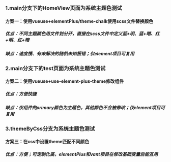 ### 1.main分支下的HomeView页面为系统主题色测试
#### 方案一：使用vueuse+elementPlus/theme-chalk使用scss文件替换颜色
##### 优点：不同主题颜色用文件划分开，直接在scss文件中定义蓝+明、蓝+暗、红+明、红+暗
##### 缺点：速度慢、有未解决的随机未知报错；仅element项目可复用

### 2.main分支下的test页面为系统主题色测试
#### 方案二：使用vueuse+use-element-plus-theme修改组件
##### 优点：方便快捷
##### 缺点：仅组件的primary颜色为主题色，其他颜色不会被修改；仅element项目可复用

### 3.themeByCss分支为系统主题色测试
#### 方案三：在css中设置theme匹配不同颜色
##### 优点：方便；可定制化高，elementPlus和vant项目在修改基础变量后能互用
